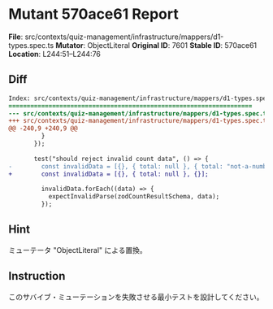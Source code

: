 # Mutant 570ace61 Report

**File**: src/contexts/quiz-management/infrastructure/mappers/d1-types.spec.ts
**Mutator**: ObjectLiteral
**Original ID**: 7601
**Stable ID**: 570ace61
**Location**: L244:51–L244:76

## Diff

```diff
Index: src/contexts/quiz-management/infrastructure/mappers/d1-types.spec.ts
===================================================================
--- src/contexts/quiz-management/infrastructure/mappers/d1-types.spec.ts	original
+++ src/contexts/quiz-management/infrastructure/mappers/d1-types.spec.ts	mutated #7601
@@ -240,9 +240,9 @@
         }
       });
 
       test("should reject invalid count data", () => {
-        const invalidData = [{}, { total: null }, { total: "not-a-number" }];
+        const invalidData = [{}, { total: null }, {}];
 
         invalidData.forEach((data) => {
           expectInvalidParse(zodCountResultSchema, data);
         });
```

## Hint

ミューテータ "ObjectLiteral" による置換。

## Instruction

このサバイブ・ミューテーションを失敗させる最小テストを設計してください。
